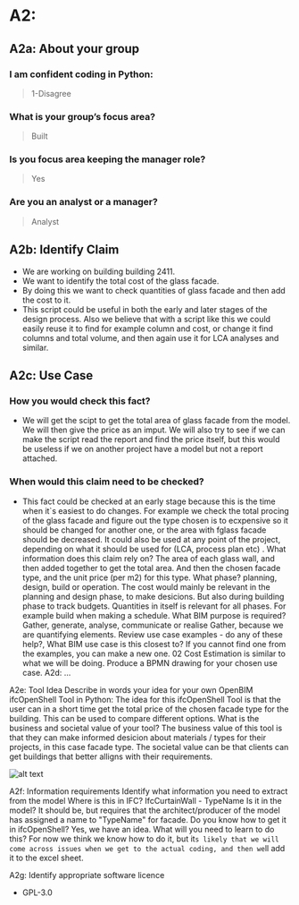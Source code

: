 # A2: 


## A2a: About your group  
### I am confident coding in Python:  
>1-Disagree  
### What is your group’s focus area?  
>Built  
### Is you focus area keeping the manager role?  
>Yes  
### Are you an analyst or a manager?  
>Analyst 


## A2b: Identify Claim   
* We are working on building building 2411.  
* We want to identify the total cost of the glass facade.  
* By doing this we want to check quantities of glass facade and then add the cost to it.   
* This script could be useful in both the early and later stages of the design process. Also we believe that with a script like this we could easily reuse it to find for example column and       cost, or change it find columns and total volume, and then again use it for LCA analyses and similar.   

## A2c: Use Case
### How you would check this fact?
   * We will get the scipt to get the total area of glass facade from the model. We will then give the price as an imput. We will also try to see if we can make the script read the                  report and find the price itself, but this would be useless if we on another project have a model but not a report attached. 
### When would this claim need to be checked?
   * This fact could be checked at an early stage because this is the time when it`s easiest to do changes. For example we check the total procing of the glass facade and figure out                 the type chosen is to ecxpensive so it should be changed for another one, or the area with fglass facade should be decreased. It could also be used at any point of the project, depending on    what it should be used for (LCA, process plan etc) . 
What information does this claim rely on?
The area of each glass wall, and then added together to get the total area. And then the chosen facade type, and the unit price (per m2) for this type. 
What phase? planning, design, build or operation.
The cost would mainly be relevant in the planning and design phase, to make desicions. But also during building phase to track budgets. Quantities in itself is relevant for all                 phases. For example build when making a schedule. 
What BIM purpose is required? Gather, generate, analyse, communicate or realise
Gather, because we are quantifying elements. 
Review use case examples - do any of these help?, What BIM use case is this closest to? If you cannot find one from the examples, you can make a new one.
02 Cost Estimation is similar to what we will be doing. 
Produce a BPMN drawing for your chosen use case.
A2d: ... 

A2e: Tool Idea 
Describe in words your idea for your own OpenBIM ifcOpenShell Tool in Python: 
The idea for this ifcOpenShell Tool is that the user can in a short time get the total price of the chosen facade type for the building. This can be used to compare different options. 
What is the business and societal value of your tool?
The business value of this tool is that they can make informed desicion about materials / types for their projects, in this case facade type. The societal value can be that clients can get buildings that better alligns with their requirements. 

![alt text](https://fwtbbmf399.execute-api.us-east-1.amazonaws.com/Prod/svg/source=https://raw.githubusercontent.com/Odanorland/BIManalyst_g_40_new/refs/heads/main/Diagram.svg/master/readme.md&name=BPMN-drawing.svg)


A2f: Information requirements
Identify what information you need to extract from the model
Where is this in IFC?
IfcCurtainWall - TypeName
Is it in the model?
It should be, but requires that the architect/producer of the model has assigned a name to "TypeName" for facade. 
Do you know how to get it in ifcOpenShell?
Yes, we have an idea. 
What will you need to learn to do this?
For now we think we know how to do it, but it`s likely that we will come across issues when we get to the actual coding, and then we`ll add it to the excel sheet. 

A2g: Identify appropriate software licence
* GPL-3.0



